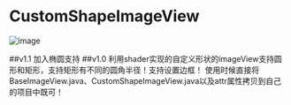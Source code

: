 # CustomShapeImageView

![image](https://github.com/wcy10586/CustomShapeImageView/blob/master/img/a.png)

##v1.1
   加入椭圆支持
##v1.0
利用shader实现的自定义形状的imageView支持圆形和矩形，支持矩形有不同的圆角半径！支持设置边框！
使用时候直接将BaseImageView.java、CustomShapeImageView.java以及attr属性拷贝到自己的项目中既可！





